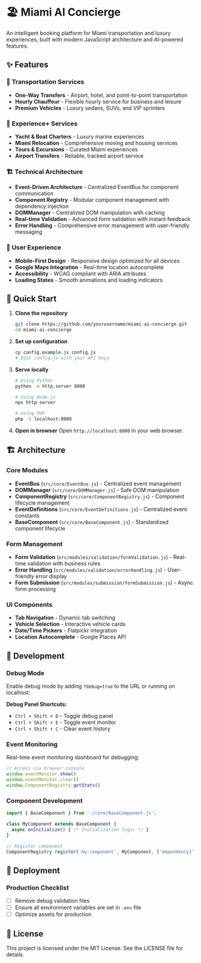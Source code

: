 # 🏖️ Miami AI Concierge

An intelligent booking platform for Miami transportation and luxury experiences, built with modern JavaScript architecture and AI-powered features.

## ✨ Features

### 🚗 **Transportation Services**
- **One-Way Transfers** - Airport, hotel, and point-to-point transportation
- **Hourly Chauffeur** - Flexible hourly service for business and leisure
- **Premium Vehicles** - Luxury sedans, SUVs, and VIP sprinters

### 🎯 **Experience+ Services**
- **Yacht & Boat Charters** - Luxury marine experiences
- **Miami Relocation** - Comprehensive moving and housing services
- **Tours & Excursions** - Curated Miami experiences
- **Airport Transfers** - Reliable, tracked airport service

### 🏗️ **Technical Architecture**
- **Event-Driven Architecture** - Centralized EventBus for component communication
- **Component Registry** - Modular component management with dependency injection
- **DOMManager** - Centralized DOM manipulation with caching
- **Real-time Validation** - Advanced form validation with instant feedback
- **Error Handling** - Comprehensive error management with user-friendly messaging

### 🎨 **User Experience**
- **Mobile-First Design** - Responsive design optimized for all devices
- **Google Maps Integration** - Real-time location autocomplete
- **Accessibility** - WCAG compliant with ARIA attributes
- **Loading States** - Smooth animations and loading indicators

## 🚀 Quick Start

1. **Clone the repository**
   ```bash
   git clone https://github.com/yourusername/miami-ai-concierge.git
   cd miami-ai-concierge
   ```

2. **Set up configuration**
   ```bash
   cp config.example.js config.js
   # Edit config.js with your API keys
   ```

3. **Serve locally**
   ```bash
   # Using Python
   python -m http.server 8000
   
   # Using Node.js
   npx http-server
   
   # Using PHP
   php -S localhost:8000
   ```

4. **Open in browser**
   Open `http://localhost:8000` in your web browser.

## 🏗️ Architecture

### Core Modules
- **EventBus** (`src/core/EventBus.js`) - Centralized event management
- **DOMManager** (`src/core/DOMManager.js`) - Safe DOM manipulation
- **ComponentRegistry** (`src/core/ComponentRegistry.js`) - Component lifecycle management
- **EventDefinitions** (`src/core/EventDefinitions.js`) - Centralized event constants
- **BaseComponent** (`src/core/BaseComponent.js`) - Standardized component lifecycle

### Form Management
- **Form Validation** (`src/modules/validation/formValidation.js`) - Real-time validation with business rules
- **Error Handling** (`src/modules/validation/errorHandling.js`) - User-friendly error display
- **Form Submission** (`src/modules/submission/formSubmission.js`) - Async form processing

### UI Components
- **Tab Navigation** - Dynamic tab switching
- **Vehicle Selection** - Interactive vehicle cards
- **Date/Time Pickers** - Flatpickr integration
- **Location Autocomplete** - Google Places API

## 🔧 Development

### Debug Mode
Enable debug mode by adding `?debug=true` to the URL or running on localhost:

**Debug Panel Shortcuts:**
- `Ctrl + Shift + D` - Toggle debug panel
- `Ctrl + Shift + E` - Toggle event monitor
- `Ctrl + Shift + C` - Clear event history

### Event Monitoring
Real-time event monitoring dashboard for debugging:
```javascript
// Access via browser console
window.eventMonitor.show()
window.eventMonitor.clear()
window.ComponentRegistry.getStats()
```

### Component Development
```javascript
import { BaseComponent } from './core/BaseComponent.js';

class MyComponent extends BaseComponent {
  async onInitialize() { /* Initialization logic */ }
}

// Register component
ComponentRegistry.register('my-component', MyComponent, ['dependency1', 'dependency2']);
```

## 🚀 Deployment

### Production Checklist
- [ ] Remove debug validation files
- [ ] Ensure all environment variables are set in `.env` file
- [ ] Optimize assets for production

## 📜 License
This project is licensed under the MIT License. See the LICENSE file for details.